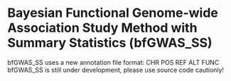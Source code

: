 Bayesian Functional Genome-wide Association Study Method with Summary Statistics (bfGWAS_SS) 
=======
bfGWAS_SS uses a new annotation file format: CHR POS REF ALT FUNC
bfGWAS_SS is still under development, please use source code cautionly!

